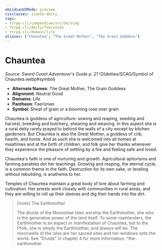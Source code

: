 ```yaml
---
obsidianUIMode: preview
cssclasses: json5e-deity
tags:
- ttrpg-cli/compendium/src/5e/scag
- ttrpg-cli/deity/faerunian
- ttrpg-cli/domain/life
aliases: ["Chauntea", "The Great Mother", "The Grain Goddess"]
---
```

# Chauntea
*Source: Sword Coast Adventurer's Guide p. 21* 
![](deities/SCAG/Symbol of Chauntea.webp#symbol)

- **Alternate Names**: The Great Mother, The Grain Goddess
- **Alignment**: Neutral Good
- **Domains**: Life
- **Pantheon**: Faerûnian
- **Symbol**: Sheaf of grain or a blooming rose over grain

Chauntea is goddess of agriculture: sowing and reaping, seeding and harvest, breeding and butchery, shearing and weaving. In this aspect she is a rural deity rarely prayed to behind the walls of a city except by kitchen gardeners. But Chauntea is also the Great Mother, a goddess of crib, hearth, and home. And as such she is welcomed into all homes at mealtimes and at the birth of children, and folk give her thanks whenever they experience the pleasure of settling by a fire and feeling safe and loved.

Chauntea's faith is one of nurturing and growth. Agricultural aphorisms and farming parables dot her teachings. Growing and reaping, the eternal cycle, is a common theme in the faith. Destruction for its own sake, or leveling without rebuilding, is anathema to her.

Temples of Chauntea maintain a great body of lore about farming and cultivation. Her priests work closely with communities in rural areas, and they are willing to roll up their sleeves and dig their hands into the dirt.

> [!note] The Earthmother
> 
> The druids of the Moonshae Isles worship the Earthmother, she who is the generative power of the land itself. To some mainlanders, the Earthmother is an aspect or manifestation of Chauntea, but to the Ffolk, she is simply the Earthmother, and always will be. The moonwells of the isles are her sacred sites and her windows onto the world. See "Druids" in chapter 4 for more information.
^the-earthmother
